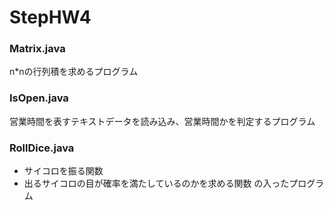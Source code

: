 # StepHW4
### Matrix.java
n*nの行列積を求めるプログラム
### IsOpen.java
営業時間を表すテキストデータを読み込み、営業時間かを判定するプログラム
### RollDice.java
- サイコロを振る関数
- 出るサイコロの目が確率を満たしているのかを求める関数
の入ったプログラム
